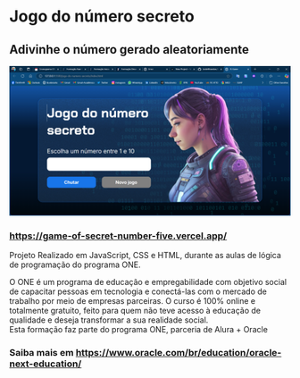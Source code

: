 # Jogo do número secreto
 
## Adivinhe o número gerado aleatoriamente

![Screenshot tela do jogo do número secreto](/assets/screenshot-game-of-secret-number.png)

### https://game-of-secret-number-five.vercel.app/

Projeto Realizado em JavaScript, CSS e HTML, durante as aulas de lógica de programação do programa ONE.
 
O ONE é um programa de educação e empregabilidade com objetivo social de capacitar pessoas em tecnologia e conectá-las com o mercado de trabalho por meio de empresas parceiras.
O curso é 100% online e totalmente gratuito, feito para quem não teve acesso à educação de qualidade e deseja transformar a sua realidade social.  
Esta formação faz parte do programa ONE, parceria de Alura + Oracle   

### Saiba mais em https://www.oracle.com/br/education/oracle-next-education/
